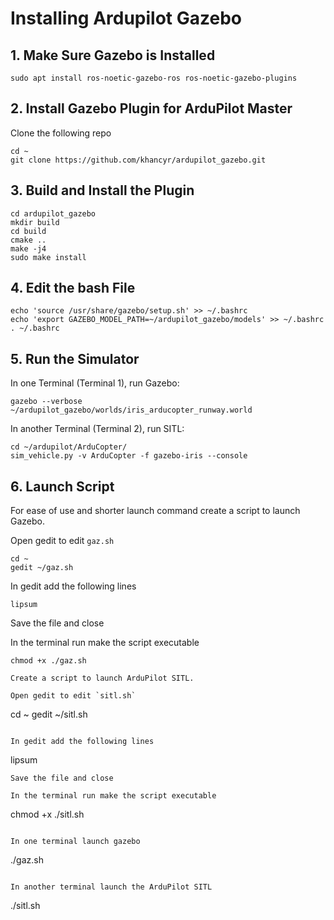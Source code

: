 # Installing Ardupilot Gazebo
## 1. Make Sure Gazebo is Installed
```
sudo apt install ros-noetic-gazebo-ros ros-noetic-gazebo-plugins
```

## 2. Install Gazebo Plugin for ArduPilot Master
Clone the following repo
```
cd ~
git clone https://github.com/khancyr/ardupilot_gazebo.git
```

## 3. Build and Install the Plugin
```
cd ardupilot_gazebo
mkdir build
cd build
cmake ..
make -j4
sudo make install
```

## 4. Edit the bash File
```
echo 'source /usr/share/gazebo/setup.sh' >> ~/.bashrc
echo 'export GAZEBO_MODEL_PATH=~/ardupilot_gazebo/models' >> ~/.bashrc
. ~/.bashrc
```

## 5. Run the Simulator
In one Terminal (Terminal 1), run Gazebo:
```
gazebo --verbose ~/ardupilot_gazebo/worlds/iris_arducopter_runway.world
```

In another Terminal (Terminal 2), run SITL:
```
cd ~/ardupilot/ArduCopter/
sim_vehicle.py -v ArduCopter -f gazebo-iris --console
```

## 6. Launch Script
For ease of use and shorter launch command create a script to launch Gazebo.

Open gedit to edit `gaz.sh`
```
cd ~
gedit ~/gaz.sh
```

In gedit add the following lines
```
lipsum
```
Save the file and close

In the terminal run make the script executable
```
chmod +x ./gaz.sh

Create a script to launch ArduPilot SITL.

Open gedit to edit `sitl.sh`
```
cd ~
gedit ~/sitl.sh
```

In gedit add the following lines
```
lipsum
```
Save the file and close

In the terminal run make the script executable
```
chmod +x ./sitl.sh
```

In one terminal launch gazebo
```
./gaz.sh
```

In another terminal launch the ArduPilot SITL
```
./sitl.sh
```